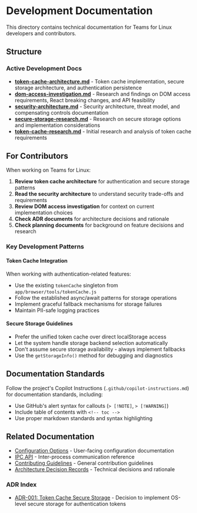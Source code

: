 # Development Documentation

This directory contains technical documentation for Teams for Linux developers and contributors.

## Structure

### Active Development Docs
- **[token-cache-architecture.md](token-cache-architecture.md)** - Token cache implementation, secure storage architecture, and authentication persistence
- **[dom-access-investigation.md](dom-access-investigation.md)** - Research and findings on DOM access requirements, React breaking changes, and API feasibility
- **[security-architecture.md](security-architecture.md)** - Security architecture, threat model, and compensating controls documentation
- **[secure-storage-research.md](secure-storage-research.md)** - Research on secure storage options and implementation considerations
- **[token-cache-research.md](token-cache-research.md)** - Initial research and analysis of token cache requirements

## For Contributors

When working on Teams for Linux:

1. **Review token cache architecture** for authentication and secure storage patterns
2. **Read the security architecture** to understand security trade-offs and requirements
3. **Review DOM access investigation** for context on current implementation choices  
4. **Check ADR documents** for architecture decisions and rationale
5. **Check planning documents** for background on feature decisions and research

### Key Development Patterns

#### Token Cache Integration
When working with authentication-related features:
- Use the existing `tokenCache` singleton from `app/browser/tools/tokenCache.js`
- Follow the established async/await patterns for storage operations
- Implement graceful fallback mechanisms for storage failures
- Maintain PII-safe logging practices

#### Secure Storage Guidelines
- Prefer the unified token cache over direct localStorage access
- Let the system handle storage backend selection automatically
- Don't assume secure storage availability - always implement fallbacks
- Use the `getStorageInfo()` method for debugging and diagnostics

## Documentation Standards

Follow the project's Copilot Instructions (`.github/copilot-instructions.md`) for documentation standards, including:
- Use GitHub's alert syntax for callouts (`> [!NOTE]`, `> [!WARNING]`)  
- Include table of contents with `<!-- toc -->`
- Use proper markdown standards and syntax highlighting

## Related Documentation

- [Configuration Options](../configuration.md) - User-facing configuration documentation
- [IPC API](../ipc-api.md) - Inter-process communication reference
- [Contributing Guidelines](../contributing.md) - General contribution guidelines
- [Architecture Decision Records](#adr-index) - Technical decisions and rationale

### ADR Index
- [ADR-001: Token Cache Secure Storage](../adr/token-cache-secure-storage.md) - Decision to implement OS-level secure storage for authentication tokens
